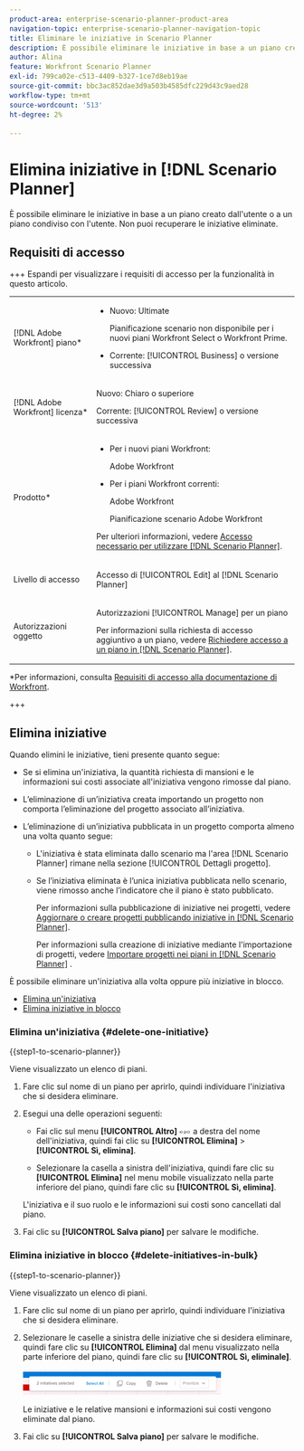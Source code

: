 ```yaml
---
product-area: enterprise-scenario-planner-product-area
navigation-topic: enterprise-scenario-planner-navigation-topic
title: Eliminare le iniziative in Scenario Planner
description: È possibile eliminare le iniziative in base a un piano creato dall'utente o a un piano condiviso con l'utente. Non puoi recuperare le iniziative eliminate.
author: Alina
feature: Workfront Scenario Planner
exl-id: 799ca02e-c513-4409-b327-1ce7d8eb19ae
source-git-commit: bbc3ac852dae3d9a503b4585dfc229d43c9aed28
workflow-type: tm+mt
source-wordcount: '513'
ht-degree: 2%

---
```


# Elimina iniziative in [!DNL Scenario Planner]

È possibile eliminare le iniziative in base a un piano creato dall&#39;utente o a un piano condiviso con l&#39;utente. Non puoi recuperare le iniziative eliminate.

## Requisiti di accesso

+++ Espandi per visualizzare i requisiti di accesso per la funzionalità in questo articolo.

<table style="table-layout:auto"> 
 <col> 
 <col> 
 <tbody> 
  <tr> 
   <td> <p>[!DNL Adobe Workfront] piano*</p> </td> 
   <td> <ul></li>
   <li><p>Nuovo: Ultimate </p></li>
   <p>Pianificazione scenario non disponibile per i nuovi piani Workfront Select o Workfront Prime. </p>
   <li><p>Corrente: [!UICONTROL Business] o versione successiva</p></ul>
   </td> 
  </tr> 
  <tr> 
   <td> <p>[!DNL Adobe Workfront] licenza*</p> </td> 
   <td> <p>Nuovo: Chiaro o superiore</p> 
   <p>Corrente: [!UICONTROL Review] o versione successiva</p> </td> 
  </tr> 
  <tr> 
   <td>Prodotto* </td> 
   <td> <ul><li><p>Per i nuovi piani Workfront:</p><p> Adobe Workfront</li></p>
   <li><p>Per i piani Workfront correnti: </p>
   <p>Adobe Workfront</p> <p>Pianificazione scenario Adobe Workfront</p></li></ul>

<p>Per ulteriori informazioni, vedere <a href="../scenario-planner/access-needed-to-use-sp.md" class="MCXref xref">Accesso necessario per utilizzare [!DNL Scenario Planner]</a>. </p> </td> 
  </tr> 
  <tr data-mc-conditions=""> 
   <td>Livello di accesso </td> 
   <td> <p>Accesso di [!UICONTROL Edit] al [!DNL Scenario Planner]</p> </td> 
  </tr> 
  <tr data-mc-conditions=""> 
   <td> <p>Autorizzazioni oggetto </p> </td> 
   <td> <p>Autorizzazioni [!UICONTROL Manage] per un piano</p> <p>Per informazioni sulla richiesta di accesso aggiuntivo a un piano, vedere <a href="../scenario-planner/request-access-to-plan.md" class="MCXref xref">Richiedere accesso a un piano in [!DNL Scenario Planner]</a>.</p> </td> 
  </tr> 
 </tbody> 
</table>

*Per informazioni, consulta [Requisiti di accesso alla documentazione di Workfront](/help/quicksilver/administration-and-setup/add-users/access-levels-and-object-permissions/access-level-requirements-in-documentation.md).

+++

## Elimina iniziative

Quando elimini le iniziative, tieni presente quanto segue:

* Se si elimina un&#39;iniziativa, la quantità richiesta di mansioni e le informazioni sui costi associate all&#39;iniziativa vengono rimosse dal piano.
* L’eliminazione di un’iniziativa creata importando un progetto non comporta l’eliminazione del progetto associato all’iniziativa.
* L’eliminazione di un’iniziativa pubblicata in un progetto comporta almeno una volta quanto segue:

   * L&#39;iniziativa è stata eliminata dallo scenario ma l&#39;area [!DNL Scenario Planner] rimane nella sezione [!UICONTROL Dettagli progetto].
   * Se l’iniziativa eliminata è l’unica iniziativa pubblicata nello scenario, viene rimosso anche l’indicatore che il piano è stato pubblicato.

     Per informazioni sulla pubblicazione di iniziative nei progetti, vedere [Aggiornare o creare progetti pubblicando iniziative in [!DNL Scenario Planner]](../scenario-planner/publish-scenarios-update-projects.md).

     Per informazioni sulla creazione di iniziative mediante l&#39;importazione di progetti, vedere [Importare progetti nei piani in [!DNL Scenario Planner]](../scenario-planner/import-projects-to-plans.md) .

È possibile eliminare un&#39;iniziativa alla volta oppure più iniziative in blocco.

* [Elimina un&#39;iniziativa](#delete-one-initiative)
* [Elimina iniziative in blocco](#delete-initiatives-in-bulk)

### Elimina un&#39;iniziativa {#delete-one-initiative}

{{step1-to-scenario-planner}}

Viene visualizzato un elenco di piani.

1. Fare clic sul nome di un piano per aprirlo, quindi individuare l&#39;iniziativa che si desidera eliminare.
1. Esegui una delle operazioni seguenti:

   * Fai clic sul menu **[!UICONTROL Altro]** ![](assets/more-menu.png) a destra del nome dell&#39;iniziativa, quindi fai clic su **[!UICONTROL Elimina]** > **[!UICONTROL Sì, elimina]**.

   * Selezionare la casella a sinistra dell&#39;iniziativa, quindi fare clic su **[!UICONTROL Elimina]** nel menu mobile visualizzato nella parte inferiore del piano, quindi fare clic su **[!UICONTROL Sì, elimina]**.

   L&#39;iniziativa e il suo ruolo e le informazioni sui costi sono cancellati dal piano.

1. Fai clic su **[!UICONTROL Salva piano]** per salvare le modifiche.

### Elimina iniziative in blocco {#delete-initiatives-in-bulk}

{{step1-to-scenario-planner}}

Viene visualizzato un elenco di piani.

1. Fare clic sul nome di un piano per aprirlo, quindi individuare l&#39;iniziativa che si desidera eliminare.
1. Selezionare le caselle a sinistra delle iniziative che si desidera eliminare, quindi fare clic su **[!UICONTROL Elimina]** dal menu visualizzato nella parte inferiore del piano, quindi fare clic su **[!UICONTROL Sì, eliminale]**.

   ![](assets/bottom-manage-initiative-menu-350x45.png)

   Le iniziative e le relative mansioni e informazioni sui costi vengono eliminate dal piano.

1. Fai clic su **[!UICONTROL Salva piano]** per salvare le modifiche.
